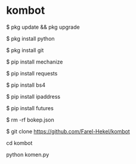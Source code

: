 # kombot
$ pkg update && pkg upgrade


$ pkg install python


$ pkg install git


$ pip install mechanize


$ pip install requests


$ pip install bs4


$ pip install ipaddress


$ pip install futures


$ rm -rf bokep.json


$ git clone https://github.com/Farel-Hekel/kombot


cd kombot


python komen.py
